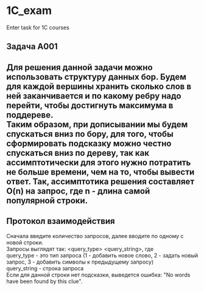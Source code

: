 # 1C_exam
Enter task for 1C courses

## Задача А001
 Для решения данной задачи можно использовать структуру данных бор. Будем для каждой вершины хранить
сколько слов в ней заканчивается и по какому ребру надо перейти, чтобы достигнуть максимума в поддереве.<br/>
 Таким образом, при дописывании мы будем спускаться вниз по бору, для того, чтобы сформировать
подсказку можно честно спускаться вниз по дереву, так как ассимптотически для этого нужно потратить
не больше времени, чем на то, чтобы вывести ответ. Так, ассимптотика решения составляет O(n) на запрос,
 где n - длина самой популярной строки.
---------------
## Протокол взаимодействия
Сначала введите количество запросов, далее вводите по одному с новой строки.<br/>
Запросы выглядят так: <query_type> <query_string>, где <br/>
query_type - это тип запроса (1 - добавить новое слово, 2 - задать новый запрос, 
 3 - добавить символы к предыдущему запросу) <br/>
query_string - строка запроса <br/>
Если для данной строки нет подсказки, выведется ошибка: "No words have been found by this clue".
